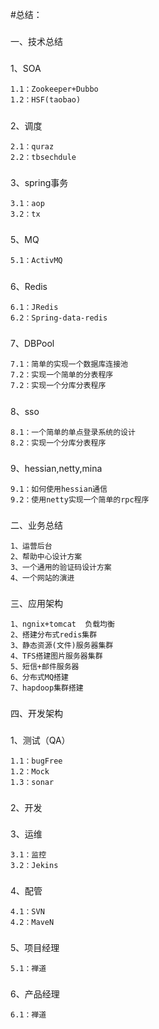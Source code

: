 #总结：

###
一、技术总结		

#####			
1、SOA		

	1.1：Zookeeper+Dubbo
	1.2：HSF(taobao)	

#####
2、调度

	2.1：quraz	
	2.2：tbsechdule	

#####
3、spring事务		

	3.1：aop	
	3.2：tx		

#####
5、MQ		

	5.1：ActivMQ	

#####
6、Redis		

	6.1：JRedis	
	6.2：Spring-data-redis	

#####
7、DBPool		

	7.1：简单的实现一个数据库连接池	
	7.2：实现一个简单的分表程序	
	7.2：实现一个分库分表程序	

#####
8、sso		

	8.1：一个简单的单点登录系统的设计	
	8.2：实现一个分库分表程序

#####
9、hessian,netty,mina		

	9.1：如何使用hessian通信	
	9.2：使用netty实现一个简单的rpc程序	

###	
二、业务总结		
	
	1、运营后台	
	2、帮助中心设计方案	
	3、一个通用的验证码设计方案	
	4、一个网站的演进	

###		
三、应用架构		
	
	1、ngnix+tomcat	负载均衡	
	2、搭建分布式redis集群	
	3、静态资源(文件)服务器集群	
	4、TFS搭建图片服务器集群	
	5、短信+邮件服务器	
	6、分布式MQ搭建	
	7、hapdoop集群搭建	

###	
四、开发架构		
	
###		
1、测试（QA）			

	1.1：bugFree	
	1.2：Mock	
	1.3：sonar		

###	
2、开发			

###	
3、运维		

	3.1：监控	
	3.2：Jekins		

###	
4、配管	

	4.1：SVN	
	4.2：MaveN		

###		
5、项目经理		

	5.1：禅道		

###		
6、产品经理		

	6.1：禅道	
